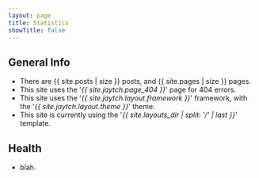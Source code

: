 ```yaml
---
layout: page
title: Statistics
showTitle: false
---
```


## General Info

* There are {{ site.posts | size }} posts, and {{ site.pages | size }} pages.
* This site uses the '*{{ site.jaytch.page_404 }}*' page for 404 errors.
* This site uses the '*{{ site.jaytch.layout.framework }}*' framework, with the '*{{ site.jaytch.layout.theme }}*' theme.
* This site is currently using the '*{{ site.layouts_dir | split: '/' | last }}*' template.

## Health

* blah.